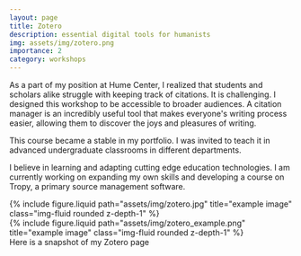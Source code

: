 ```yaml
---
layout: page
title: Zotero
description: essential digital tools for humanists
img: assets/img/zotero.png
importance: 2
category: workshops
---
```


As a part of my position at Hume Center, I realized that students and scholars alike struggle with keeping track of citations. It is challenging. I designed this workshop to be accessible to broader audiences. A citation manager is an incredibly useful tool that makes everyone's writing process easier, allowing them to discover the joys and pleasures of writing.

This course became a stable in my portfolio. I was invited to teach it in advanced undergraduate classrooms in different departments.

I believe in learning and adapting cutting edge education technologies. I am currently working on expanding my own skills and developing a course on Tropy, a primary source management software.

<div class="row justify-content-sm-center">
    <div class="col-sm-8 mt-3 mt-md-0">
        {% include figure.liquid path="assets/img/zotero.jpg" title="example image" class="img-fluid rounded z-depth-1" %}
    </div>
    <div class="col-sm-4 mt-3 mt-md-0">
        {% include figure.liquid path="assets/img/zotero_example.png" title="example image" class="img-fluid rounded z-depth-1" %}
    </div>
</div>
<div class="caption">
    Here is a snapshot of my Zotero page
</div>
